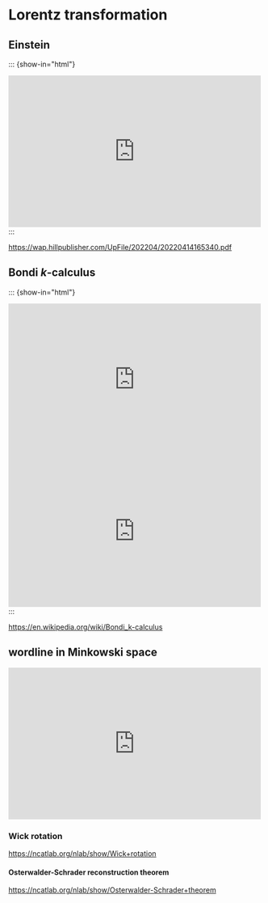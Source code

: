 # Lorentz transformation

## Einstein

::: {show-in="html"}
<iframe width=500 height=300 frameborder="0" allowfullscreen src="https://www.youtube.com/embed/FvqutkaPmas"></iframe>
:::

https://wap.hillpublisher.com/UpFile/202204/20220414165340.pdf

## Bondi $k$-calculus

::: {show-in="html"}
<iframe width=500 height=300 frameborder="0" allowfullscreen src="https://www.youtube.com/embed/Ghql2UNlWYA"></iframe>

<iframe width=500 height=300 frameborder="0" allowfullscreen src="https://www.youtube.com/embed/bZnmF-UKvq0?start=1412"></iframe>
:::

https://en.wikipedia.org/wiki/Bondi_k-calculus

## wordline in Minkowski space

<iframe width=500 height=300 frameborder="0" allowfullscreen src="https://player.bilibili.com/player.html?bvid=BV1sV4y1Y7fX&autoplay=0&t=295"></iframe>

### Wick rotation

https://ncatlab.org/nlab/show/Wick+rotation

#### Osterwalder-Schrader reconstruction theorem

https://ncatlab.org/nlab/show/Osterwalder-Schrader+theorem

